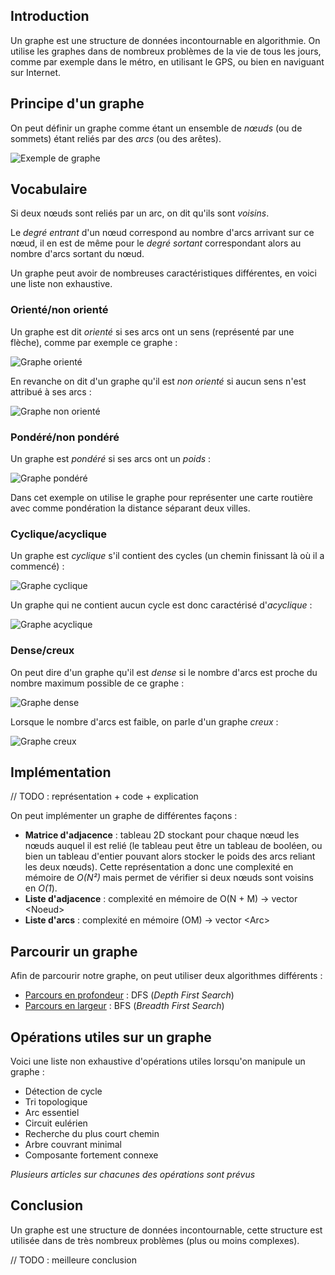 ## Introduction

Un graphe est une structure de données incontournable en algorithmie. On utilise les graphes dans de nombreux problèmes de la vie de tous les jours, comme par exemple dans le métro, en utilisant le GPS, ou bien en naviguant sur Internet.

## Principe d'un graphe

On peut définir un graphe comme étant un ensemble de *nœuds* (ou de sommets) étant reliés par des 
*arcs* (ou des arêtes).

![Exemple de graphe](https://raw.githubusercontent.com/iTech-/iTechome/master/1%20-%20Algorithme/1%20-%20Structure%20de%20donnees/6%20-%20Graphe/Image/graphe_exemple.png)

## Vocabulaire

Si deux nœuds sont reliés par un arc, on dit qu'ils sont *voisins*.

Le *degré entrant* d'un nœud correspond au nombre d'arcs arrivant sur ce nœud, il en est de même pour le *degré sortant* correspondant alors au nombre d'arcs sortant du nœud.

Un graphe peut avoir de nombreuses caractéristiques différentes, en voici une liste non exhaustive.

### Orienté/non orienté

Un graphe est dit *orienté* si ses arcs ont un sens (représenté par une flèche), comme par exemple ce graphe :

![Graphe orienté](https://raw.githubusercontent.com/iTech-/iTechome/master/1%20-%20Algorithme/1%20-%20Structure%20de%20donnees/6%20-%20Graphe/Image/graphe_oriente.png)

En revanche on dit d'un graphe qu'il est *non orienté* si aucun sens n'est attribué à ses arcs :

![Graphe non orienté](https://raw.githubusercontent.com/iTech-/iTechome/master/1%20-%20Algorithme/1%20-%20Structure%20de%20donnees/6%20-%20Graphe/Image/graphe_non_oriente.png)

### Pondéré/non pondéré

Un graphe est *pondéré* si ses arcs ont un *poids* :

![Graphe pondéré](https://raw.githubusercontent.com/iTech-/iTechome/master/1%20-%20Algorithme/1%20-%20Structure%20de%20donnees/6%20-%20Graphe/Image/graphe_pondere.png)

Dans cet exemple on utilise le graphe pour représenter une carte routière avec comme pondération la distance séparant deux villes.

### Cyclique/acyclique

Un graphe est *cyclique* s'il contient des cycles (un chemin finissant là où il a commencé) :

![Graphe cyclique](https://raw.githubusercontent.com/iTech-/iTechome/master/1%20-%20Algorithme/1%20-%20Structure%20de%20donnees/6%20-%20Graphe/Image/graphe_cyclique.png)

Un graphe qui ne contient aucun cycle est donc caractérisé d'*acyclique* :

![Graphe acyclique](https://raw.githubusercontent.com/iTech-/iTechome/master/1%20-%20Algorithme/1%20-%20Structure%20de%20donnees/6%20-%20Graphe/Image/graphe_acyclique.png)

### Dense/creux

On peut dire d'un graphe qu'il est *dense* si le nombre d'arcs est proche du nombre maximum possible de ce graphe :

![Graphe dense](https://raw.githubusercontent.com/iTech-/iTechome/master/1%20-%20Algorithme/1%20-%20Structure%20de%20donnees/6%20-%20Graphe/Image/graphe_dense.png)

Lorsque le nombre d'arcs est faible, on parle d'un graphe *creux* :

![Graphe creux](https://raw.githubusercontent.com/iTech-/iTechome/master/1%20-%20Algorithme/1%20-%20Structure%20de%20donnees/6%20-%20Graphe/Image/graphe_creux.png)

## Implémentation

// TODO : représentation + code + explication

On peut implémenter un graphe de différentes façons :

   - **Matrice d'adjacence** : tableau 2D stockant pour chaque nœud les nœuds auquel il est relié (le tableau peut être un tableau de booléen, ou bien un tableau d'entier pouvant alors stocker le poids des arcs reliant les deux nœuds). Cette représentation a donc une complexité en mémoire de *O(N²)* mais permet de vérifier si deux nœuds sont voisins en *O(1*).
   - **Liste d'adjacence** : complexité en mémoire de O(N + M) -> vector \<Noeud\>
   - **Liste d'arcs** : complexité en mémoire (OM) -> vector \<Arc\>

## Parcourir un graphe

Afin de parcourir notre graphe, on peut utiliser deux algorithmes différents :

- [Parcours en profondeur](https://itechome.wordpress.com/algorithme/structure-de-donnees/graphe/parcours-en-profondeur/) : DFS (*Depth First Search*)
- [Parcours en largeur](https://itechome.wordpress.com/algorithme/structure-de-donnees/graphe/parcours-en-largeur/) : BFS (*Breadth First Search*)

## Opérations utiles sur un graphe

Voici une liste non exhaustive d'opérations utiles lorsqu'on manipule un graphe : 

- Détection de cycle
- Tri topologique
- Arc essentiel
- Circuit eulérien
- Recherche du plus court chemin
- Arbre couvrant minimal
- Composante fortement connexe

*Plusieurs articles sur chacunes des opérations sont prévus*

## Conclusion

Un graphe est une structure de données incontournable, cette structure est utilisée dans de très nombreux problèmes (plus ou moins complexes).

// TODO : meilleure conclusion
